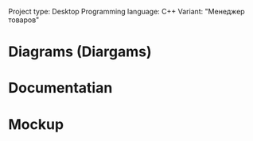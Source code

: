 Project type: Desktop
Programming language: C++
Variant: "Менеджер товаров"

# Diagrams (Diargams)
# Documentatian
# Mockup
